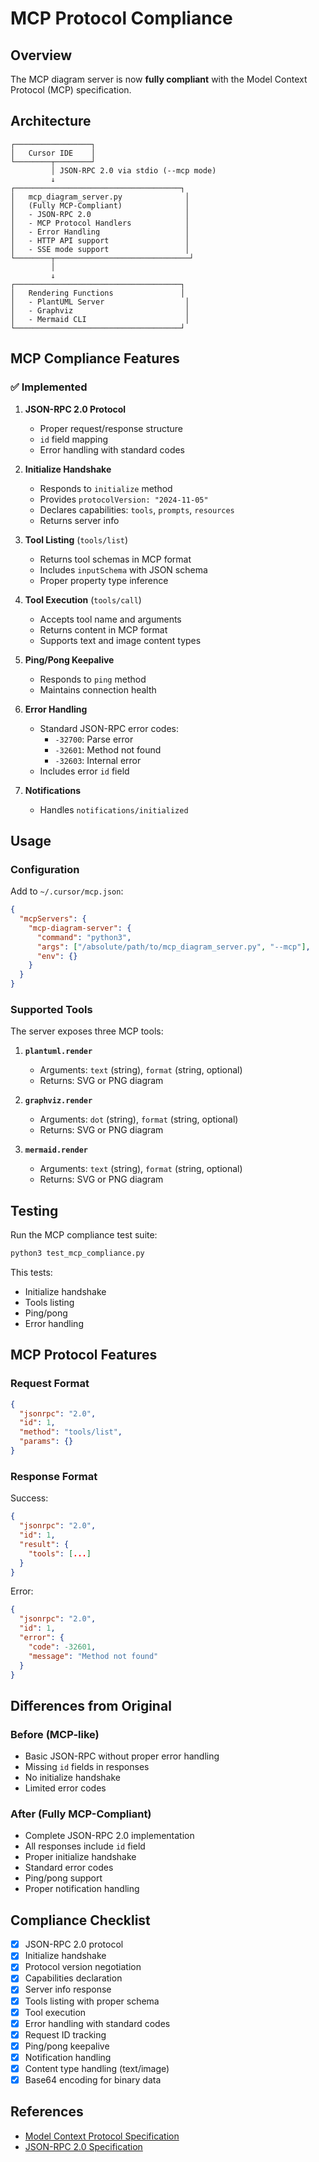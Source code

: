 # MCP Protocol Compliance

## Overview

The MCP diagram server is now **fully compliant** with the Model Context Protocol (MCP) specification.

## Architecture

```
┌─────────────────┐
│   Cursor IDE    │
└────────┬────────┘
         │ JSON-RPC 2.0 via stdio (--mcp mode)
         ↓
┌─────────────────────────────────────┐
│   mcp_diagram_server.py              │
│   (Fully MCP-Compliant)              │
│   - JSON-RPC 2.0                     │
│   - MCP Protocol Handlers            │
│   - Error Handling                   │
│   - HTTP API support                 │
│   - SSE mode support                 │
└────────┬──────────────────────────────┘
         │
         ↓
┌─────────────────────────────────────┐
│   Rendering Functions               │
│   - PlantUML Server                  │
│   - Graphviz                         │
│   - Mermaid CLI                      │
└─────────────────────────────────────┘
```

## MCP Compliance Features

### ✅ Implemented

1. **JSON-RPC 2.0 Protocol**
   - Proper request/response structure
   - `id` field mapping
   - Error handling with standard codes

2. **Initialize Handshake**
   - Responds to `initialize` method
   - Provides `protocolVersion: "2024-11-05"`
   - Declares capabilities: `tools`, `prompts`, `resources`
   - Returns server info

3. **Tool Listing** (`tools/list`)
   - Returns tool schemas in MCP format
   - Includes `inputSchema` with JSON schema
   - Proper property type inference

4. **Tool Execution** (`tools/call`)
   - Accepts tool name and arguments
   - Returns content in MCP format
   - Supports text and image content types

5. **Ping/Pong Keepalive**
   - Responds to `ping` method
   - Maintains connection health

6. **Error Handling**
   - Standard JSON-RPC error codes:
     - `-32700`: Parse error
     - `-32601`: Method not found
     - `-32603`: Internal error
   - Includes error `id` field

7. **Notifications**
   - Handles `notifications/initialized`

## Usage

### Configuration

Add to `~/.cursor/mcp.json`:

```json
{
  "mcpServers": {
    "mcp-diagram-server": {
      "command": "python3",
      "args": ["/absolute/path/to/mcp_diagram_server.py", "--mcp"],
      "env": {}
    }
  }
}
```

### Supported Tools

The server exposes three MCP tools:

1. **`plantuml.render`**
   - Arguments: `text` (string), `format` (string, optional)
   - Returns: SVG or PNG diagram

2. **`graphviz.render`**
   - Arguments: `dot` (string), `format` (string, optional)
   - Returns: SVG or PNG diagram

3. **`mermaid.render`**
   - Arguments: `text` (string), `format` (string, optional)
   - Returns: SVG or PNG diagram

## Testing

Run the MCP compliance test suite:

```bash
python3 test_mcp_compliance.py
```

This tests:
- Initialize handshake
- Tools listing
- Ping/pong
- Error handling

## MCP Protocol Features

### Request Format

```json
{
  "jsonrpc": "2.0",
  "id": 1,
  "method": "tools/list",
  "params": {}
}
```

### Response Format

Success:
```json
{
  "jsonrpc": "2.0",
  "id": 1,
  "result": {
    "tools": [...]
  }
}
```

Error:
```json
{
  "jsonrpc": "2.0",
  "id": 1,
  "error": {
    "code": -32601,
    "message": "Method not found"
  }
}
```

## Differences from Original

### Before (MCP-like)
- Basic JSON-RPC without proper error handling
- Missing `id` fields in responses
- No initialize handshake
- Limited error codes

### After (Fully MCP-Compliant)
- Complete JSON-RPC 2.0 implementation
- All responses include `id` field
- Proper initialize handshake
- Standard error codes
- Ping/pong support
- Proper notification handling

## Compliance Checklist

- [x] JSON-RPC 2.0 protocol
- [x] Initialize handshake
- [x] Protocol version negotiation
- [x] Capabilities declaration
- [x] Server info response
- [x] Tools listing with proper schema
- [x] Tool execution
- [x] Error handling with standard codes
- [x] Request ID tracking
- [x] Ping/pong keepalive
- [x] Notification handling
- [x] Content type handling (text/image)
- [x] Base64 encoding for binary data

## References

- [Model Context Protocol Specification](https://modelcontextprotocol.io/)
- [JSON-RPC 2.0 Specification](https://www.jsonrpc.org/specification)

